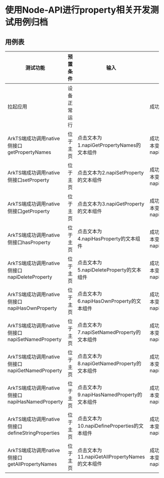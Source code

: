 #  使用Node-API进行property相关开发测试用例归档

## 用例表

| 测试功能                                          | 预置条件     | 输入                                           | 预期输出                                                     | 测试结果 |
| ------------------------------------------------- | ------------ | ---------------------------------------------- | ------------------------------------------------------------ | -------- |
| 拉起应用                                          | 设备正常运行 |                                                | 成功拉起应用                                                 | Pass     |
| ArkTS端成功调用native侧接口   getPropertyNames    | 位于主页     | 点击文本为1.napiGetPropertyNames的文本组件     | 成功调用函数输出日志，页面顶端文本变为Result: napiGetPropertyNamesSuccess | Pass     |
| ArkTS端成功调用native侧接口setProperty            | 位于主页     | 点击文本为2.napiSetProperty的文本组件          | 成功调用函数输出日志，页面顶端文本变为Result: napiSetPropertySuccess | Pass     |
| ArkTS端成功调用native侧接口getProperty            | 位于主页     | 点击文本为3.napiGetProperty的文本组件          | 成功调用函数输出日志，页面顶端文本变为Result: napiGetPropertySuccess | Pass     |
| ArkTS端成功调用native侧接口hasProperty            | 位于主页     | 点击文本为4.napiHasProperty的文本组件          | 成功调用函数输出日志，页面顶端文本变为Result: napiHasPropertySuccess | Pass     |
| ArkTS端成功调用native侧接口napiDeleteProperty     | 位于主页     | 点击文本为5.napiDeleteProperty的文本组件       | 成功调用函数输出日志，页面顶端文本变为Result: napiDeletePropertySuccess | Pass     |
| ArkTS端成功调用native侧接口napiHasOwnProperty     | 位于主页     | 点击文本为6.napiHasOwnProperty的文本组件       | 成功调用函数输出日志，页面顶端文本变为Result: napiHasOwnPropertySuccess | Pass     |
| ArkTS端成功调用native侧接口napiSetNamedProperty   | 位于主页     | 点击文本为7.napiSetNamedProperty的文本组件     | 成功调用函数输出日志，页面顶端文本变为Result: napiSetNamedPropertySuccess | Pass     |
| ArkTS端成功调用native侧接口napiGetNamedProperty   | 位于主页     | 点击文本为8.napiGetNamedProperty的文本组件     | 成功调用函数输出日志，页面顶端文本变为Result: napiGetNamedPropertySuccess | Pass     |
| ArkTS端成功调用native侧接口napiHasNamedProperty   | 位于主页     | 点击文本为9.napiHasNamedProperty的文本组件     | 成功调用函数输出日志，页面顶端文本变为Result: napiHasNamedPropertySuccess | Pass     |
| ArkTS端成功调用native侧接口defineStringProperties | 位于主页     | 点击文本为10.napiDefineProperties的文本组件    | 成功调用函数输出日志，页面顶端文本变为Result: napiDefinePropertiesSuccess | Pass     |
| ArkTS端成功调用native侧接口getAllPropertyNames    | 位于主页     | 点击文本为11.napiGetAllPropertyNames的文本组件 | 成功调用函数输出日志，页面顶端文本变为Result: napiGetAllPropertyNamesSuccess | Pass     |